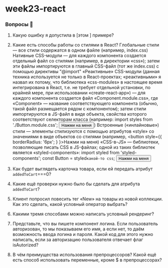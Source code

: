 # week23-react
### Вопросы 💎

1. Какую ошибку я допустила в [этом ] примере?
  
2. Какие есть способы работы со стилями в React?
Глобальные стили — все стили содержатся в одном файле (например, index.css)
Нативные CSS-модули — для каждого компонента создается отдельный файл со стилями (например, в директории «css»); затем эти файлы импортируются в главный CSS-файл (тот же index.css) с помощью директивы "@import"
«Реактивные» CSS-модули (данная техника используется не только в React-проектах; «реактивными» я назвал их потому, что библиотека «css-modules» в настоящее время интегрирована в React, т.е. не требует отдельной установки, по крайней мере, при использовании «create-react-app») — для каждого компонента создается файл «Component.module.css», где «Component» — название соответствующего компонента (обычно, такой файл размещается рядом с компонентом); затем стили импортируются в JS-файл в виде объекта, свойства которого соответствуют селекторам класса (например: import styles from './Button.module.css'; <button style={styles.button}>Нажми на меня</button>)
Встроенные («инлайновые») стили — элементы стилизуются с помощью атрибутов «style» со значениями в виде объектов со стилями (например, <button style={{ borderRadius: '6px'; } }>Нажми на меня</button>)
«CSS-в-JS» — библиотеки, позволяющие писать CSS в JS-файлах; одной из таких библиотек является «styled-components»: import styled from 'styled-components'; const Button = styled`какой-то css`; <Button>Нажми на меня</Button>
3. Как будет выглядеть карточка товара, если ей передать атрибут `addedToCart`===0?
4. Какие ещё проверки нужно было бы сделать для атрибута `addedToCart`?
5. Клиент попросил повесить тег «New» на товары из новой коллекции. Как это сделать, какой условный оператор выбрать?
6. Какими тремя способами можно написать условный рендеринг? 
7. Представьте, что вы пишете компонент логина. Если пользователь авторизован, то мы показываем его имя, а если нет, то даём возможность ввода логина и пароля. Какой код для этого нужно написать, если за авторизацию пользователя отвечает флаг isAutorized?
8. В чём преимущества использования препроцессоров? Какой ещё есть способ использовать переменные, кроме $ в препроцессорах?